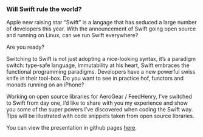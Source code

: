 ### Will Swift rule the world?
Apple new raising star “Swift” is a langage that has seduced a large number of developers this year. With the announcement of Swift going open source and running on Linux, can we run Swift everywhere? 

Are you ready?

Switching to Swift is not just adopting a nice-looking syntax, it’s a paradigm switch: type-safe language, immutability at his heart, Swift embraces the functional programming paradigms. Developers have a new powerful swiss knife in their tool-box. Do you want to see in practice hof, functors and monads running on an iPhone? 

Working on open source libraries for AeroGear / FeedHenry, I’ve switched to Swift from day one, I’d like to share with you my experience and show you some of the super powers I’ve discovered when coding the Swift way. Tips will be illustrated with code snippets taken from open source libraries.

You can view the presentation in github pages [here](http://corinnekrych.github.io/functionalkats).
